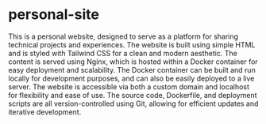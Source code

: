 # personal-site

This is a personal website, designed to serve as a platform for sharing technical projects and experiences. The website is built using simple HTML and is styled with Tailwind CSS for a clean and modern aesthetic. The content is served using Nginx, which is hosted within a Docker container for easy deployment and scalability. The Docker container can be built and run locally for development purposes, and can also be easily deployed to a live server. The website is accessible via both a custom domain and localhost for flexibility and ease of use. The source code, Dockerfile, and deployment scripts are all version-controlled using Git, allowing for efficient updates and iterative development.
